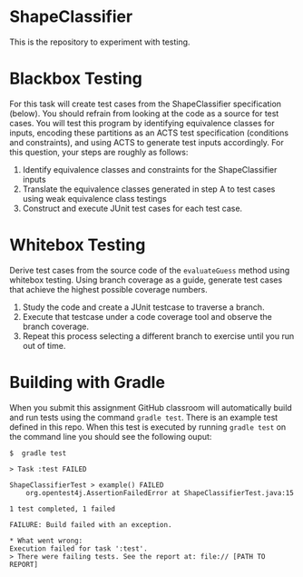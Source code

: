 # ShapeClassifier
This is the repository to experiment with testing. 

# Blackbox Testing

For this task will create test cases from the ShapeClassifier specification (below). You should
refrain from looking at the code as a source for test cases. You will test this program by identifying
equivalence classes for inputs, encoding these partitions as an ACTS test specification (conditions
and constraints), and using ACTS to generate test inputs accordingly. For this question, your steps
are roughly as follows:

1. Identify equivalence classes and constraints for the ShapeClassifier inputs
2. Translate the equivalence classes generated in step A to test cases using weak equivalence class testings
3. Construct and execute JUnit test cases for each test case.

# Whitebox Testing

Derive test cases from the source code of the `evaluateGuess` method using whitebox testing. Using branch coverage as a guide, generate
test cases that achieve the highest possible coverage numbers. 

1. Study the code and create a JUnit testcase to traverse a branch.
2. Execute that testcase under a code coverage tool and observe the branch coverage.
3. Repeat this process selecting a different branch to exercise until you run out of time.

# Building with Gradle

When you submit this assignment GitHub classroom will automatically build and
run tests using the command `gradle test`. There is an example test defined in
this repo. When this test is executed by running `gradle test` on the command
line you should see the following ouput:

    $  gradle test

    > Task :test FAILED

    ShapeClassifierTest > example() FAILED
        org.opentest4j.AssertionFailedError at ShapeClassifierTest.java:15

    1 test completed, 1 failed

    FAILURE: Build failed with an exception.

    * What went wrong:
    Execution failed for task ':test'.
    > There were failing tests. See the report at: file:// [PATH TO REPORT]

